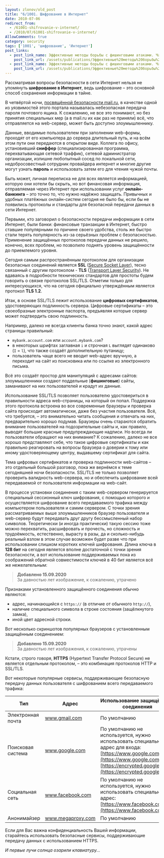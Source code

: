 ```yaml
---
layout: zlonov/old_post
title: "6/1001. Шифрование в Интернет"
date: 2010-07-06
redirect_from:
  - /61001-shifrovanie-v-internet/
  - /2010/07/61001-shifrovanie-v-internet/
AllowComments: true
category: security
tags: ['1001', 'шифрование', 'Интернет']
post_links:
  - post_link_name: Эффективные методы борьбы с фишинговыми атаками. Часть I
    post_link_url: /assets/publications/Эффективные%20методы%20борьбы%20с%20фишинговыми%20атаками.%20Часть%20I.pdf
  - post_link_name: Эффективные методы борьбы с фишинговыми атаками. Часть II
    post_link_url: /assets/publications/Эффективные%20методы%20борьбы%20с%20фишинговыми%20атаками.%20Часть%20II.pdf
---
```

Рассматривая вопросы безопасности в сети Интернет нельзя не упомянуть **шифрование в Интернет**, ведь шифрование – это основной способ сохранения информации в тайне.

В четвёртой ночи, [посвящённой безопасности mail.ru](/1001-4), в качестве одной из уязвимостей этого портала называлась небезопасная передача пароля почтового ящика. К сожалению, не все это понимают, но без принятия специальных мер (а в mail.ru их как раз не приняли) всё, что отправляется на web-сервер, может быть доступно злоумышленнику.

Данные, вводимые пользователем при заполнении web-формы, проходят от его компьютера до сервера длительный путь, и на всём этом пути они передаются в открытом виде. Коллега по офису, установивший **сниффер** (специализированная программа, перехватывающая сетевой траффик), сетевой администратор организации, излишне любопытный сосед по локальной сети, недобросовестный сотрудник провайдера интернет и многие другие могут узнать **пароль** и использовать затем его для чтения чужой почты.

Быть может, личная переписка не для всех является информацией, которую они хотели бы скрыть, но вот финансовая информация, отправляемая через Интернет при использовании услуг **онлайн-банкинга** – это точно то, что нужно надёжно защищать. Привычных и удобных платёжных онлайн-систем сегодня не было бы, если бы не появились протоколы и стандарты для безопасной передачи данных в сети Интернет.

Первыми, кто заговорил о безопасности передачи информации в сети Интернет, были банки: финансовые транзакции в Интернет, быстро ставшие популярными по причине своего удобства, столь же быстро стали терять популярность из-за серьёзных проблем с безопасностью. Применение защищённых протоколов передачи данных не решило, конечно, всех проблем, но позволило поднять уровень защищённости до приемлемого уровня.

Сегодня самым распространённым протоколом для организации безопасных соединений является **SSL** ([Secure Socket Layer](http://ru.wikipedia.org/wiki/SSL)), тесно связанный с другим протоколом - **TLS** ([Transport Layer Security](http://ru.wikipedia.org/wiki/TLS)). Не вдаваясь в подробности технических стандартов для простоты будем говорить о связке протоколов SSL/TLS. Отметим только для интересующихся, что на сегодня официально утверждённым является протокол **TLS 1.2**.

Итак, в основе SSL/TLS лежит использование **цифровых сертификатов**, удостоверяющих подлинность сервера. Цифровые сертификаты – это своеобразные электронные паспорта, предъявляя которые сервер может подтвердить свою подлинность.

Например, далеко не всегда клиенты банка точно знают, какой адрес страницы правильный:
 - `mybank.account.com` или `account.mybank.com`?
 - в некоторых шрифтах заглавная `i` и строчная `L` выглядят одинаково (`I` = `l`), что также создаёт дополнительную путаницу;
 - пользователь чаще всего не вводит web-адрес вручную, а переходит на сайт из поисковика или по ссылке из электронного письма.

Всё это создаёт простор для манипуляций с адресами сайтов: злоумышленники создают поддельные (**фишинговые**) сайты, заманивают на них пользователей и крадут их данные.

Использование SSL/TLS позволяет пользователю удостовериться в правильности адреса web-страницы, на который он попал. Поддержка этого протокола встроена во все современные браузеры и проверка сайта происходит автоматически, даже без участия пользователя. Всё, что требуется, – это внимательно читать сообщения и отвечать на них, предварительно хорошо подумав. Браузеры очень стараются обратить внимание пользователей на подозрительные сайты и, как правило, выводят большие красные предупреждающие надписи. Но всегда ли пользователи обращают на них внимание? К сожалению, далеко не все хорошо представляют себе, что такое цифровые сертификаты и как правильно реагировать на вопросы браузера о доверии к тому или иному удостоверяющему центру, выдавшему сертификат для сайта.

Тема цифровых сертификатов и проверка подлинности web-сайтов – это отдельный большой разговор, пока же вернёмся к теме сегодняшней ночи безопасности. SSL/TLS не только позволяет проверить валидность web-сервера, но и обеспечить шифрование всей передаваемой от пользователя информации на web-сайт.

В процессе установки соединения с таким web-сервером генерируется специальный сессионный ключ шифрования, с помощью которого и осуществляется шифрование всего передаваемого трафика между компьютером пользователя и самим сервером. C точки зрения рассматриваемых выше злоумышленников браузер пользователя и web-сервер будут передавать друг другу бессмысленный набор символов. Теоретически (и иногда практически) такую сессию тоже можно перехватить, расшифровать и прочесть, но сложность и трудоёмкость, естественно, вырасту в разы, да и сколько-нибудь реальный взлом в этом случае возможен будет разве что при использовании слишком коротких ключей шифрования. Длина ключа в **128 бит** на сегодня является вполне достаточной с точки зрения безопасности, а вот использование поддерживаемых пока из соображений обратной совместимости ключей в 40 бит является всё же нежелательным:

> **Добавлено 15.09.2020**\
> За давностью лет изображение, к сожалению, утрачено

Признаками установленного защищённого соединения обычно являются:
 - адрес, начинающийся с `https://` (в отличие от обычного `http://`),
 - наличие специального символа в строке состояния (защёлкнутого замка),
 - иной цвет адресной строки.

Вот несколько скриншотов популярных браузеров с установленным защищённым соединением:

> **Добавлено 15.09.2020**\
> За давностью лет изображения, к сожалению, утрачены

Кстати, строго говоря, **HTTPS** (Hypertext Transfer Protocol Secure) не является отдельным протоколом, – это комбинация протоколов HTTP и SSL/TLS.

Вот некоторые популярные сервисы, поддерживающие безопасную передачу данных пользователя с шифрованием всего передаваемого трафика:

**Тип** | **Адрес** | **Использование защищённого соединения**
--- | --- | ---
Электронная почта	| www.gmail.com | По умолчанию
Поисковая система	| www.google.com	| По умолчанию не используется, нужно использовать специальный адрес для входа: [https://www.google.com/](https://www.google.com/) или [https://encrypted.google.com/](https://encrypted.google.com/)
Социальная сеть	| www.facebook.com	| По умолчанию не используется, нужно использовать специальный адрес: [https://www.facebook.com/](https://www.facebook.com/)
Анонимайзер	| www.megaproxy.com	| По умолчанию

Если для Вас важна конфиденциальность Вашей информации, старайтесь использовать безопасные сервисы, поддерживающие передачу данных с использованием HTTPS.

_И первые лучи солнца озарили клавиатуру..._

